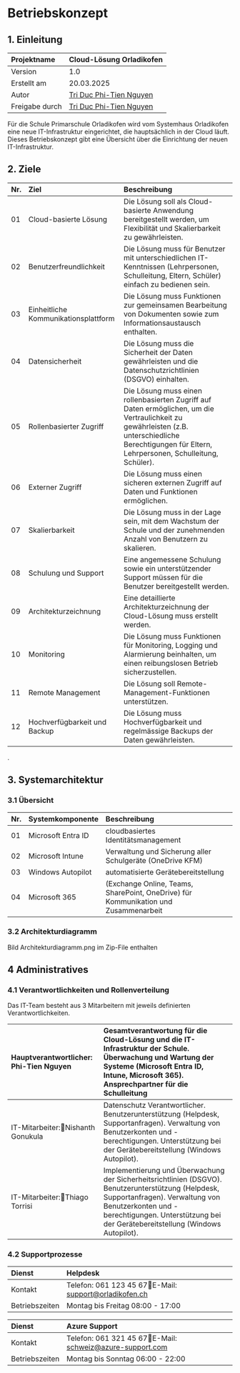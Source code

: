 # **Betriebskonzept**

## **1\. Einleitung**

| Projektname | Cloud-Lösung Orladikofen |
| :---- | :---- |
| Version | 1.0 |
| Erstellt am | 20.03.2025 |
| Autor | [Tri Duc Phi-Tien Nguyen](mailto:tri.nguyen@bbzbl-it.ch) |
| Freigabe durch | [Tri Duc Phi-Tien Nguyen](mailto:tri.nguyen@bbzbl-it.ch) |

Für die Schule Primarschule Orladikofen wird vom Systemhaus Orladikofen eine neue IT-Infrastruktur eingerichtet, die hauptsächlich in der Cloud läuft.  
Dieses Betriebskonzept gibt eine Übersicht über die Einrichtung der neuen IT-Infrastruktur.

## **2\. Ziele**

| Nr. | Ziel | Beschreibung |
| :---- | :---- | :---- |
| 01 | Cloud-basierte Lösung | Die Lösung soll als Cloud-basierte Anwendung bereitgestellt werden, um Flexibilität und Skalierbarkeit zu gewährleisten. |
| 02 | Benutzerfreundlichkeit | Die Lösung muss für Benutzer mit unterschiedlichen IT-Kenntnissen (Lehrpersonen, Schulleitung, Eltern, Schüler) einfach zu bedienen sein. |
| 03 | Einheitliche Kommunikationsplattform | Die Lösung muss Funktionen zur gemeinsamen Bearbeitung von Dokumenten sowie zum Informationsaustausch enthalten. |
| 04 | Datensicherheit | Die Lösung muss die Sicherheit der Daten gewährleisten und die Datenschutzrichtlinien (DSGVO) einhalten. |
| 05 | Rollenbasierter Zugriff | Die Lösung muss einen rollenbasierten Zugriff auf Daten ermöglichen, um die Vertraulichkeit zu gewährleisten (z.B. unterschiedliche Berechtigungen für Eltern, Lehrpersonen, Schulleitung, Schüler). |
| 06 | Externer Zugriff | Die Lösung muss einen sicheren externen Zugriff auf Daten und Funktionen ermöglichen. |
| 07 | Skalierbarkeit | Die Lösung muss in der Lage sein, mit dem Wachstum der Schule und der zunehmenden Anzahl von Benutzern zu skalieren. |
| 08 | Schulung und Support | Eine angemessene Schulung sowie ein unterstützender Support müssen für die Benutzer bereitgestellt werden. |
| 09 | Architekturzeichnung | Eine detaillierte Architekturzeichnung der Cloud-Lösung muss erstellt werden. |
| 10 | Monitoring | Die Lösung muss Funktionen für Monitoring, Logging und Alarmierung beinhalten, um einen reibungslosen Betrieb sicherzustellen. |
| 11 | Remote Management | Die Lösung soll Remote-Management-Funktionen unterstützen. |
| 12 | Hochverfügbarkeit und Backup | Die Lösung muss Hochverfügbarkeit und regelmässige Backups der Daten gewährleisten. |

.

## **3\. Systemarchitektur**

### **3.1 Übersicht**

| Nr.  | Systemkomponente | Beschreibung |
| :---- | :---- | :---- |
| 01  | Microsoft Entra ID | cloudbasiertes Identitätsmanagement |
| 02 | Microsoft Intune | Verwaltung und Sicherung aller Schulgeräte (OneDrive KFM) |
| 03 | Windows Autopilot | automatisierte Gerätebereitstellung |
| 04 | Microsoft 365 | (Exchange Online, Teams, SharePoint, OneDrive) für Kommunikation und Zusammenarbeit |

### **3.2 Architekturdiagramm**

Bild Architekturdiagramm.png im Zip-File enthalten

## **4 Administratives**

### **4.1 Verantwortlichkeiten und Rollenverteilung**

Das IT-Team besteht aus 3 Mitarbeitern mit jeweils definierten Verantwortlichkeiten.

| Hauptverantwortlicher:  Phi-Tien Nguyen | Gesamtverantwortung für die Cloud-Lösung und die IT-Infrastruktur der Schule. Überwachung und Wartung der Systeme (Microsoft Entra ID, Intune, Microsoft 365). Ansprechpartner für die Schulleitung |
| :---- | :---- |
| IT-Mitarbeiter:Nishanth Gonukula | Datenschutz Verantwortlicher. Benutzerunterstützung (Helpdesk, Supportanfragen). Verwaltung von Benutzerkonten und \-berechtigungen. Unterstützung bei der Gerätebereitstellung (Windows Autopilot). |
| IT-Mitarbeiter:Thiago Torrisi | Implementierung und Überwachung der Sicherheitsrichtlinien (DSGVO). Benutzerunterstützung (Helpdesk, Supportanfragen). Verwaltung von Benutzerkonten und \-berechtigungen. Unterstützung bei der Gerätebereitstellung (Windows Autopilot). |

### **4.2 Supportprozesse**

| Dienst | Helpdesk |
| :---- | :---- |
| Kontakt | Telefon: 061 123 45 67E-Mail: support@orladikofen.ch |
| Betriebszeiten | Montag bis Freitag 08:00 \- 17:00 |

| Dienst | Azure Support |
| :---- | :---- |
| Kontakt | Telefon: 061 321  45 67E-Mail: schweiz@azure-support.com |
| Betriebszeiten | Montag bis Sonntag 06:00 \- 22:00 |

